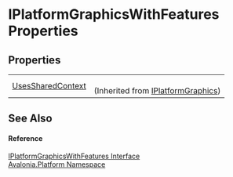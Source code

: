 # IPlatformGraphicsWithFeatures Properties




## Properties
<table>
<tr>
<td><a href="P_Avalonia_Platform_IPlatformGraphics_UsesSharedContext">UsesSharedContext</a></td>
<td><br />(Inherited from <a href="T_Avalonia_Platform_IPlatformGraphics">IPlatformGraphics</a>)</td>
</tr>
</table>

## See Also


#### Reference
<a href="T_Avalonia_Platform_IPlatformGraphicsWithFeatures">IPlatformGraphicsWithFeatures Interface</a>  
<a href="N_Avalonia_Platform">Avalonia.Platform Namespace</a>  
